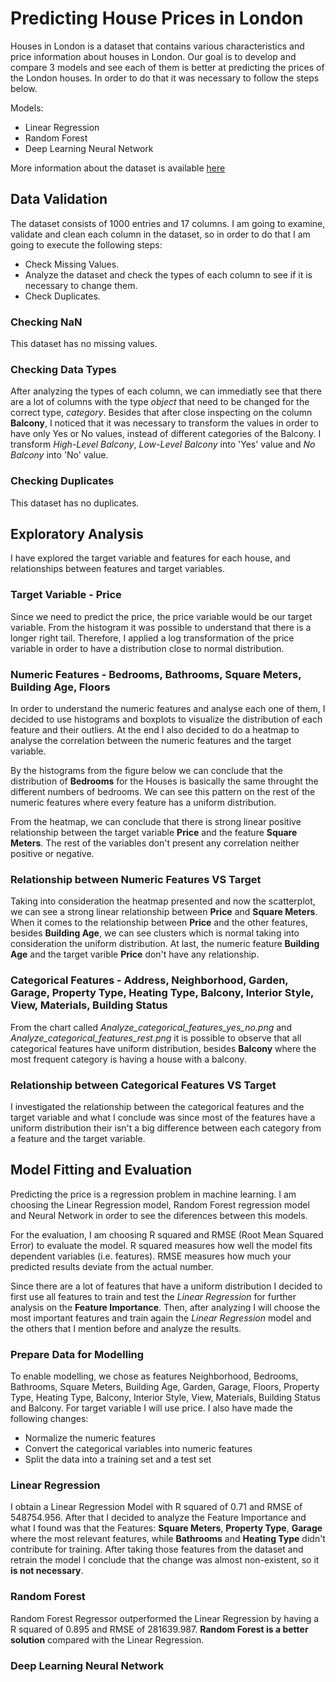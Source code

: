 # Predicting House Prices in London

Houses in London is a dataset that contains various characteristics and price information about houses in London. Our goal is to develop and compare 3 models and see each of them is better at predicting the prices of the London houses. In order to do that it was necessary to follow the steps below. 

Models:
* Linear Regression
* Random Forest
* Deep Learning Neural Network

More information about the dataset is available [here](https://www.kaggle.com/datasets/oktayrdeki/houses-in-london/data)

## Data Validation
The dataset consists of 1000 entries and 17 columns. I am going to examine, validate and clean each column in the dataset, so in order to do that I am going to execute the following steps:

* Check Missing Values.
* Analyze the dataset and check the types of each column to see if it is necessary to change them.
* Check Duplicates.

### Checking NaN
This dataset has no missing values. 

### Checking Data Types
After analyzing the types of each column, we can immediatly see that there are a lot of columns with the type *object* that need to be changed for the correct type, *category*. Besides that after close inspecting on the column **Balcony**, I noticed that it was necessary to transform the values in order to have only Yes or No values, instead of different categories of the Balcony. I transform *High-Level Balcony*, *Low-Level Balcony* into 'Yes' value and *No Balcony* into 'No' value.

### Checking Duplicates
This dataset has no duplicates. 


## Exploratory Analysis
I have explored the target variable and features for each house, and relationships between features and target variables.

### Target Variable - Price
Since we need to predict the price, the price variable would be our target variable. From the histogram it was possible to understand that there is a longer right tail. Therefore, I applied a log transformation of the price variable in order to have a distribution close to normal distribution.

### Numeric Features - Bedrooms, Bathrooms, Square Meters, Building Age, Floors
In order to understand the numeric features and analyse each one of them, I decided to use histograms and boxplots to visualize the distribution of each feature and their outliers. At the end I also decided to do a heatmap to analyse the correlation between the numeric features and the target variable.

By the histograms from the figure below we can conclude that the distribution of **Bedrooms** for the Houses is basically the same throught the different numbers of bedrooms. We can see this pattern on the rest of the numeric features where every feature has a uniform distribution. 

From the heatmap, we can conclude that there is strong linear positive relationship between the target variable **Price** and the feature **Square Meters**. The rest of the variables don't present any correlation neither positive or negative.

### Relationship between Numeric Features VS Target
Taking into consideration the heatmap presented and now the scatterplot, we can see a strong linear relationship between **Price** and **Square Meters**. When it comes to the relationship between **Price** and the other features, besides **Building Age**, we can see clusters which is normal taking into consideration the uniform distribution. At last, the numeric feature **Building Age** and the target varible **Price** don't have any relationship.


### Categorical Features - Address, Neighborhood, Garden, Garage, Property  Type, Heating Type, Balcony, Interior Style, View, Materials, Building Status
From the chart called *Analyze_categorical_features_yes_no.png* and *Analyze_categorical_features_rest.png* it is possible to observe that all categorical features have uniform distribution, besides **Balcony** where the most frequent category is having a house with a balcony.

### Relationship between Categorical Features VS Target
I investigated the relationship between the categorical features and the target variable and what I conclude was since most of the features have a uniform distribution their isn't a big difference between each category from a feature and the target variable. 

## Model Fitting and Evaluation
Predicting the price is a regression problem in machine learning. I am choosing the Linear Regression model, Random Forest regression model and Neural Network in order to see the diferences between this models.

For the evaluation, I am choosing R squared and RMSE (Root Mean Squared Error) to evaluate the model. R squared measures how well the model fits dependent variables (i.e. features). RMSE measures how much your predicted results deviate from the actual number.

Since there are a lot of features that have a uniform distribution I decided to first use all features to train and test the *Linear Regression* for further analysis on the **Feature Importance**. Then, after analyzing I will choose the most important features and train again the *Linear Regression* model and the others that I mention before and analyze the results.

### Prepare Data for Modelling
To enable modelling, we chose  as features Neighborhood, Bedrooms, Bathrooms, Square Meters, Building Age, Garden, Garage, Floors, Property Type, Heating Type, Balcony, Interior Style, View, Materials, Building Status and Balcony. For target variable I will use price. I also have made the following changes:
* Normalize the numeric features
* Convert the categorical variables into numeric features
* Split the data into a training set and a test set

### Linear Regression
I obtain a Linear Regression Model with R squared of 0.71 and RMSE of 548754.956. After that I decided to analyze the Feature Importance and what I found was that the Features: **Square Meters**, **Property Type**, **Garage** where the most relevant features, while **Bathrooms** and **Heating Type** didn't contribute for training. After taking those features from the dataset and retrain the model I conclude that the change was almost non-existent, so it **is not necessary**. 

### Random Forest 
Random Forest Regressor outperformed the Linear Regression by having a R squared of 0.895 and RMSE of 281639.987. **Random Forest is a better solution** compared with the Linear Regression.

### Deep Learning Neural Network